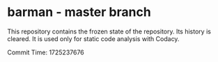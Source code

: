 # barman - master branch

This repository contains the frozen state of the repository.
Its history is cleared. It is used only for static code
analysis with Codacy.

Commit Time: 1725237676